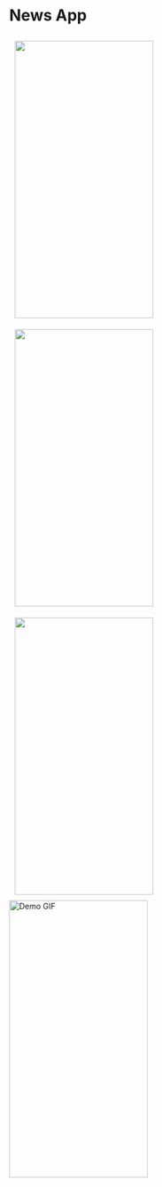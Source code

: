 # News App

<img align="left" src="https://github.com/Shani-kumar/News_APP/blob/main/Screenshots/Screenshot%202024-07-18%20at%205.46.34%E2%80%AFPM.png" width="250" height="500" style="margin: 10px;">

<img align="left" src="https://github.com/Shani-kumar/News_APP/blob/main/Screenshots/Screenshot%202024-07-18%20at%205.46.48%E2%80%AFPM.png" width="250" height="500" style="margin: 10px;">


<img align="left" src="https://github.com/Shani-kumar/News_APP/blob/main/Screenshots/Screenshot%202024-07-18%20at%205.47.02%E2%80%AFPM.png" width="250" height="500" style="margin: 10px;">

<img src="https://github.com/Shani-kumar/News_APP/blob/main/Screenshots/Screen%20Recording%202024-07-18%20at%205.35.40%E2%80%AFPM.gif" width="250" height="500" alt="Demo GIF">
